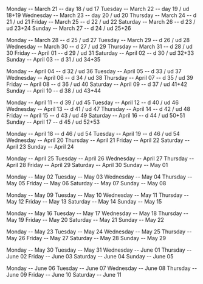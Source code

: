 Monday -- March 21 -- day 18 / ud 17
Tuesday -- March 22 -- day 19 / ud 18+19
Wednesday -- March 23 -- day 20 / ud 20
Thursday -- March 24 -- d 21 / ud 21
Friday -- March 25 -- d 22 / ud 22
Saturday -- March 26 -- d 23 / ud 23+24
Sunday -- March 27 -- d 24 / ud 25+26

Monday -- March 28 -- d 25 / ud 27
Tuesday -- March 29 -- d 26 / ud 28
Wednesday -- March 30 -- d 27 / ud 29
Thursday -- March 31 -- d 28 / ud 30
Friday -- April 01  -- d 29 / ud 31
Saturday -- April 02 -- d 30 / ud 32+33
Sunday -- April 03 -- d 31 / ud 34+35

Monday -- April 04 -- d 32 / ud 36
Tuesday -- April 05 -- d 33 / ud 37
Wednesday -- April 06 -- d 34 / ud 38
Thursday -- April 07 -- d 35 / ud 39
Friday -- April 08 -- d 36 / ud 40
Saturday -- April 09 -- d 37 / ud 41+42 
Sunday -- April 10 -- d 38 / ud 43+44
 
Monday -- April 11 -- d 39 / ud 45
Tuesday -- April 12 -- d 40 / ud 46
Wednesday -- April 13 -- d 41 / ud 47
Thursday -- April 14 -- d 42 / ud 48
Friday -- April 15 -- d 43 / ud 49
Saturday -- April 16 -- d 44 / ud 50+51
Sunday -- April 17 -- d 45 / ud 52+53

Monday -- April 18 -- d 46 / ud 54
Tuesday -- April 19 -- d 46 / ud 54
Wednesday -- April 20
Thursday -- April 21
Friday -- April 22
Saturday -- April 23
Sunday -- April 24

Monday -- April 25
Tuesday -- April 26
Wednesday -- April 27
Thursday -- April 28
Friday -- April 29
Saturday -- April 30
Sunday -- May 01

Monday -- May 02
Tuesday -- May 03
Wednesday -- May 04
Thursday -- May 05
Friday -- May 06
Saturday -- May 07
Sunday -- May 08

Monday -- May 09
Tuesday -- May 10
Wednesday -- May 11
Thursday -- May 12
Friday -- May 13
Saturday -- May 14
Sunday -- May 15

Monday -- May 16
Tuesday -- May 17
Wednesday -- May 18
Thursday -- May 19
Friday -- May 20
Saturday -- May 21
Sunday -- May 22

Monday -- May 23
Tuesday -- May 24
Wednesday -- May 25
Thursday -- May 26
Friday -- May 27
Saturday -- May 28
Sunday -- May 29

Monday -- May 30
Tuesday -- May 31
Wednesday -- June 01
Thursday -- June 02
Friday -- June 03
Saturday -- June 04
Sunday -- June 05

Monday -- June 06
Tuesday -- June 07
Wednesday -- June 08
Thursday -- June 09
Friday -- June 10
Saturday -- June 11
